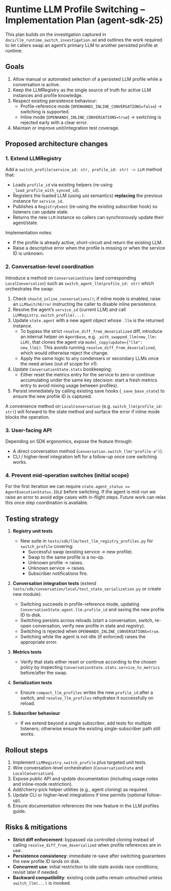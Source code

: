 # Runtime LLM Profile Switching – Implementation Plan (agent-sdk-25)

This plan builds on the investigation captured in `docs/llm_runtime_switch_investigation.md` and outlines the work required to let callers swap an agent’s primary LLM to another persisted profile at runtime.

## Goals

1. Allow manual or automated selection of a persisted LLM profile while a conversation is active.
2. Keep the LLMRegistry as the single source of truth for active LLM instances and profile knowledge.
3. Respect existing persistence behaviour:
   - Profile-reference mode (`OPENHANDS_INLINE_CONVERSATIONS=false`) → switching is supported.
   - Inline mode (`OPENHANDS_INLINE_CONVERSATIONS=true`) → switching is rejected early with a clear error.
4. Maintain or improve unit/integration test coverage.

## Proposed architecture changes

### 1. Extend LLMRegistry

Add a `switch_profile(service_id: str, profile_id: str) -> LLM` method that:
- Loads `profile_id` via existing helpers (re-using `_load_profile_with_synced_id`).
- Registers the loaded LLM (using `add` semantics) **replacing** the previous instance for `service_id`.
- Publishes a `RegistryEvent` (re-using the existing subscriber hook) so listeners can update state.
- Returns the new `LLM` instance so callers can synchronously update their agent/state.

Implementation notes:
- If the profile is already active, short-circuit and return the existing LLM.
- Raise a descriptive error when the profile is missing or when the service ID is unknown.

### 2. Conversation-level coordination

Introduce a method on `ConversationState` (and corresponding `LocalConversation`) such as `switch_agent_llm(profile_id: str)` which orchestrates the swap:

1. Check `should_inline_conversations()`; if inline mode is enabled, raise an `LLMSwitchError` instructing the caller to disable inline persistence.
2. Resolve the agent’s `service_id` (current LLM) and call `LLMRegistry.switch_profile(...)`.
3. Update `state.agent` with a new agent object whose `.llm` is the returned instance.
   - To bypass the strict `resolve_diff_from_deserialized` diff, introduce an internal helper on `AgentBase`, e.g. `_with_swapped_llm(new_llm: LLM)`, that clones the agent via `model_copy(update={"llm": new_llm})`. This avoids running `resolve_diff_from_deserialized`, which would otherwise reject the change.
   - Apply the same logic to any condensers or secondary LLMs once the need arises (out of scope for v1).
4. Update `ConversationState.stats` bookkeeping:
   - Either reset the metrics entry for the service to zero or continue accumulating under the same key (decision: start a fresh metrics entry to avoid mixing usage between profiles).
5. Persist immediately by calling existing save hooks (`_save_base_state`) to ensure the new profile ID is captured.

A convenience method on `LocalConversation` (e.g. `switch_llm(profile_id: str)`) will forward to the state method and surface the error if inline mode blocks the operation.

### 3. User-facing API

Depending on SDK ergonomics, expose the feature through:
- A direct conversation method (`conversation.switch_llm("profile-a")`).
- CLI / higher-level integration left for a follow-up once core switching works.

### 4. Prevent mid-operation switches (initial scope)

For the first iteration we can require `state.agent_status == AgentExecutionStatus.IDLE` before switching. If the agent is mid-run we raise an error to avoid edge cases with in-flight steps. Future work can relax this once step coordination is available.

## Testing strategy

1. **Registry unit tests**
   - New suite in `tests/sdk/llm/test_llm_registry_profiles.py` for `switch_profile` covering:
     - Successful swap (existing service → new profile).
     - Swap to the same profile is a no-op.
     - Unknown profile → raises.
     - Unknown service → raises.
     - Subscriber notifications fire.

2. **Conversation integration tests** (extend `tests/sdk/conversation/local/test_state_serialization.py` or create new module):
   - Switching succeeds in profile-reference mode, updating `ConversationState.agent.llm.profile_id` and saving the new profile ID to disk.
   - Switching persists across reloads (start a conversation, switch, re-open conversation, verify new profile in state and registry).
   - Switching is rejected when `OPENHANDS_INLINE_CONVERSATIONS=true`.
   - Switching while the agent is not idle (if enforced) raises the appropriate error.

3. **Metrics tests**
   - Verify that stats either reset or continue according to the chosen policy by inspecting `ConversationState.stats.service_to_metrics` before/after the swap.

4. **Serialization tests**
   - Ensure `compact_llm_profiles` writes the new `profile_id` after a switch, and `resolve_llm_profiles` rehydrates it successfully on reload.

5. **Subscriber behaviour**
   - If we extend beyond a single subscriber, add tests for multiple listeners; otherwise ensure the existing single-subscriber path still works.

## Rollout steps

1. Implement `LLMRegistry.switch_profile` plus targeted unit tests.
2. Wire conversation-level orchestration (`ConversationState` and `LocalConversation`).
3. Expose public API and update documentation (including usage notes and inline-mode restriction).
4. Add/cherry-pick helper utilities (e.g., agent cloning) as required.
5. Update CLI or higher-level integrations if time permits (optional follow-up).
6. Ensure documentation references the new feature in the LLM profiles guide.

## Risks & mitigations

- **Strict diff enforcement**: bypassed via controlled cloning instead of calling `resolve_diff_from_deserialized` when profile references are in use.
- **Persistence consistency**: immediate re-save after switching guarantees the new profile ID lands on disk.
- **Concurrent use**: initial restriction to idle state avoids race conditions; revisit later if needed.
- **Backward compatibility**: existing code paths remain untouched unless `switch_llm(...)` is invoked.
